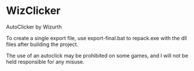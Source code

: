 # WizClicker
 AutoClicker by Wizurth
 
To create a single export file, use export-final.bat to repack.exe with the dll files after building the project.


The use of an autoclick may be prohibited on some games, and I will not be held responsible for any misuse.

